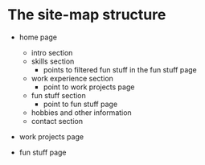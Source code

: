 # The site-map structure

- home page

  - intro section
  - skills section
    - points to filtered fun stuff in the fun stuff page
  - work experience section
    - point to work projects page
  - fun stuff section
    - point to fun stuff page
  - hobbies and other information
  - contact section

- work projects page
- fun stuff page
